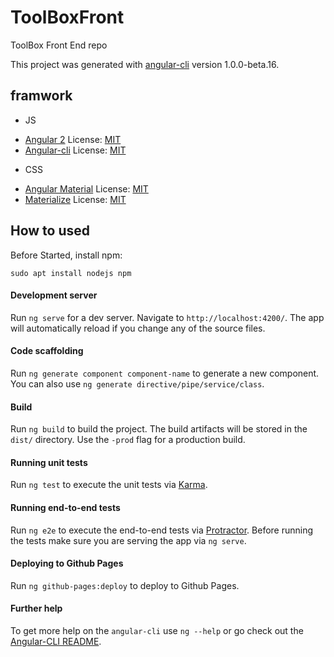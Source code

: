 # ToolBoxFront

ToolBox Front End repo

This project was generated with [angular-cli](https://github.com/angular/angular-cli) version 1.0.0-beta.16.

## framwork

* JS
 - [Angular 2](https://angular.io/) License: [MIT](https://github.com/angular/angular.js/blob/master/LICENSE)
 - [Angular-cli](https://github.com/angular/angular-cli) License: [MIT](https://github.com/angular/angular-cli/blob/master/LICENSE)

* CSS
 - [Angular Material](https://material.angular.io/) License: [MIT](https://github.com/angular/material2/blob/master/LICENSE)
 - [Materialize](http://materializecss.com/) License: [MIT](https://github.com/Dogfalo/materialize/blob/master/LICENSE)

## How to used

Before Started, install npm:
```
sudo apt install nodejs npm
```

#### Development server
Run `ng serve` for a dev server. Navigate to `http://localhost:4200/`. The app will automatically reload if you change any of the source files.

#### Code scaffolding

Run `ng generate component component-name` to generate a new component. You can also use `ng generate directive/pipe/service/class`.

#### Build

Run `ng build` to build the project. The build artifacts will be stored in the `dist/` directory. Use the `-prod` flag for a production build.

#### Running unit tests

Run `ng test` to execute the unit tests via [Karma](https://karma-runner.github.io).

#### Running end-to-end tests

Run `ng e2e` to execute the end-to-end tests via [Protractor](http://www.protractortest.org/).
Before running the tests make sure you are serving the app via `ng serve`.

#### Deploying to Github Pages

Run `ng github-pages:deploy` to deploy to Github Pages.

#### Further help

To get more help on the `angular-cli` use `ng --help` or go check out the [Angular-CLI README](https://github.com/angular/angular-cli/blob/master/README.md).

